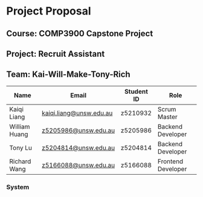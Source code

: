# Project Proposal
## Course: COMP3900 Capstone Project
## Project: Recruit Assistant
## Team: Kai-Will-Make-Tony-Rich
|Name|Email|Student ID|Role|
|----|-----|----------|----|
|Kaiqi Liang|kaiqi.liang@unsw.edu.au|z5210932|Scrum Master|
|William Huang|z5205986@unsw.edu.au|z5205986|Backend Developer|
|Tony Lu|z5204814@unsw.edu.au|z5204814|Backend Developer|
|Richard Wang|z5166088@unsw.edu.au|z5166088|Frontend Developer|

### System